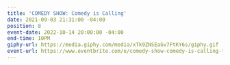 ```yaml
---
title: 'COMEDY SHOW: Comedy is Calling'
date: 2021-09-03 21:31:00 -04:00
position: 8
event-date: 2022-10-14 20:00:00 -04:00
end-time: 10PM
giphy-url: https://media.giphy.com/media/xTk9ZNSEaGv7FtKY6s/giphy.gif
event-url: https://www.eventbrite.com/e/comedy-show-comedy-is-calling-tickets-429479654207
---
```


